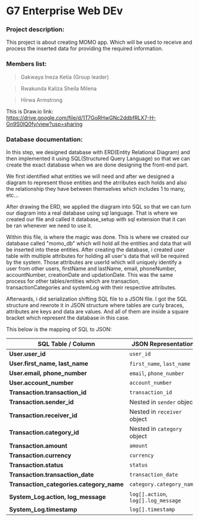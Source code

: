 # G7 Enterprise Web DEv

### Project description:
This project is about creating MOMO app. Which will be used to receive and process the inserted data for providing the required information.

### Members list:
> Gakwaya Ineza Ketia (Group leader)

> Rwakunda Kaliza Sheila Milena

> Hirwa Armstrong



This is Draw.io link: https://drive.google.com/file/d/1T7GoRHwGNc2ddbfRLX7-H-Gn9S0lQ0fy/view?usp=sharing 

### Database documentation:
In this step, we designed database with ERD(Entity Relational Diagram) and then implemented it using SQL(Structured Query Language) so that we can create the exact database when we are done designing the front-end part.

We first identified what entities we will need and after we designed a diagram to represent those entities and the atrributes each holds and also the relationship they have between themselves which includes 1 to many, etc...

After drawing the ERD, we applied the diagram into SQL so that we can turn our diagram into a real database using sql language. That is where we created our file and called it database_setup with sql extension that it can be ran whenever we need to use it. 

Within this file, is where the magic was done. This is where we created our database called "momo_db" which will hold all the entities and data that will be inserted into these entities. After creating the database, i created user table with multiple attributes for holding all user's data that will be required by the system. Those attributes are userId which will uniquely identify a user from other users, firstName and lastName, email, phoneNumber, accountNumber, creationDate and updationDate. This was the same process for other tables/entities which are transaction, transactionCategories and systemLog with their respective attributes.

Afterwards, i did serialization shifting SQL file to a JSON file. I got the SQL structure and rewrote it in JSON structure where tables are curly braces, attributes are keys and data are values. And all of them are inside a square bracket which represent the database in this case.

This below is the mapping of SQL to JSON:

| SQL Table / Column                         | JSON Representation                   |
| ------------------------------------------ | ------------------------------------- |
| **User.user\_id**                         | `user_id`                             |
| **User.first\_name, last\_name**          | `first_name`, `last_name`             |
| **User.email, phone\_number**             | `email`, `phone_number`               |
| **User.account\_number**                  | `account_number`                      |
| **Transaction.transaction\_id**           | `transaction_id`                      |
| **Transaction.sender\_id**                | Nested in `sender` object             |
| **Transaction.receiver\_id**              | Nested in `receiver` object           |
| **Transaction.category\_id**              | Nested in `category` object           |
| **Transaction.amount**                    | `amount`                              |
| **Transaction.currency**                  | `currency`                            |
| **Transaction.status**                    | `status`                              |
| **Transaction.transaction\_date**         | `transaction_date`                    |
| **Transaction\_categories.category\_name** | `category.category_name`              |
| **System\_Log.action, log\_message**      | `log[].action`, `log[].log_message` |
| **System\_Log.timestamp**                 | `log[].timestamp`                    |



